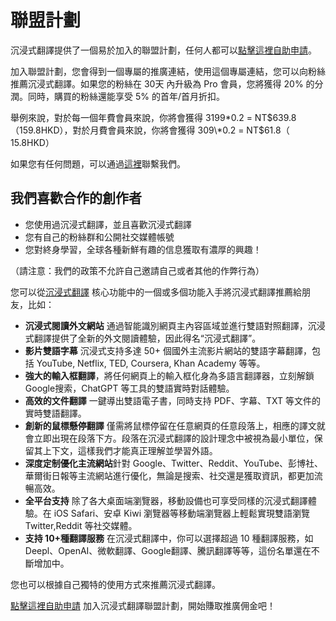 # 聯盟計劃

沉浸式翻譯提供了一個易於加入的聯盟計劃，任何人都可以[點擊這裡自助申請](https://immersive-translate.getrewardful.com)。

加入聯盟計劃，您會得到一個專屬的推廣連結，使用這個專屬連結，您可以向粉絲推薦沉浸式翻譯。如果您的粉絲在 30天 內升級為 Pro 會員，您將獲得 20% 的分潤。同時，購買的粉絲還能享受 5% 的首年/首月折扣。

舉例來說，對於每一個年費會員來說，你將會獲得 3199\*0.2 = NT$639.8（159.8HKD），對於月費會員來說，你將會獲得 309\*0.2 = NT$61.8（ 15.8HKD）

如果您有任何問題，可以通過[這裡](https://letterbird.co/immersivetranslate)聯繫我們。

## 我們喜歡合作的創作者

- 您使用過沉浸式翻譯，並且喜歡沉浸式翻譯
- 您有自己的粉絲群和公開社交媒體帳號
- 您對終身學習，全球各種新鮮有趣的信息獲取有濃厚的興趣！

（請注意：我們的政策不允許自己邀請自己或者其他的作弊行為）

您可以從[沉浸式翻譯](https://immersivetranslate.com/) 核心功能中的一個或多個功能入手將沉浸式翻譯推薦給朋友，比如：

- **沉浸式閱讀外文網站** 通過智能識別網頁主內容區域並進行雙語對照翻譯，沉浸式翻譯提供了全新的外文閱讀體驗，因此得名“沉浸式翻譯”。
- **影片雙語字幕** 沉浸式支持多達 50+ 個國外主流影片網站的雙語字幕翻譯，包括 YouTube, Netflix, TED, Coursera, Khan Academy 等等。
- **強大的輸入框翻譯**，將任何網頁上的輸入框化身為多語言翻譯器，立刻解鎖Google搜索，ChatGPT 等工具的雙語實時對話體驗。
- **高效的文件翻譯** 一鍵導出雙語電子書，同時支持 PDF、字幕、TXT 等文件的實時雙語翻譯。
- **創新的鼠標懸停翻譯** 僅需將鼠標停留在任意網頁的任意段落上，相應的譯文就會立即出現在段落下方。段落在沉浸式翻譯的設計理念中被視為最小單位，保留其上下文，這樣我們才能真正理解並學習外語。
- **深度定制優化主流網站**針對 Google、Twitter、Reddit、YouTube、彭博社、華爾街日報等主流網站進行優化，無論是搜索、社交還是獲取資訊，都更加流暢高效。
- **全平台支持** 除了各大桌面端瀏覽器，移動設備也可享受同樣的沉浸式翻譯體驗。在 iOS Safari、安卓 Kiwi 瀏覽器等移動端瀏覽器上輕鬆實現雙語瀏覽 Twitter,Reddit 等社交媒體。
- **支持 10+種翻譯服務** 在沉浸式翻譯中，你可以選擇超過 10 種翻譯服務，如 Deepl、OpenAI、微軟翻譯、Google翻譯、騰訊翻譯等等，這份名單還在不斷增加中。

您也可以根據自己獨特的使用方式來推薦沉浸式翻譯。

[點擊這裡自助申請](https://immersive-translate.getrewardful.com) 加入沉浸式翻譯聯盟計劃，開始賺取推廣佣金吧！
